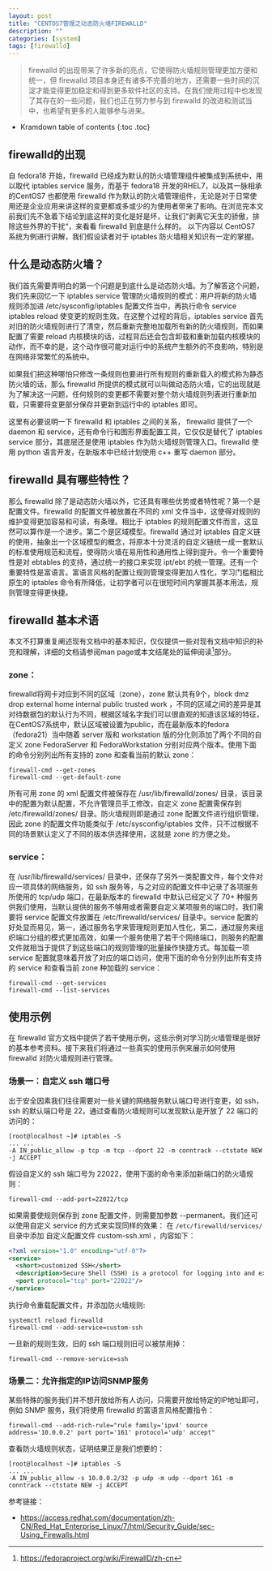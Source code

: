 ```yaml
---
layout: post
title: "CENTOS7管理之动态防火墙FIREWALLD"
description: ""
categories: [system]
tags: [firewalld]
---
```


> firewalld 的出现带来了许多新的亮点，它使得防火墙规则管理更加方便和统一，但 firewalld 项目本身还有诸多不完善的地方，还需要一些时间的沉淀才能变得更加稳定和得到更多软件社区的支持。在我们使用过程中也发现了其存在的一些问题，我们也正在努力参与到 firewalld 的改进和测试当中，也希望有更多的人能够参与进来。

* Kramdown table of contents
{:toc .toc}

## firewalld的出现
自 fedora18 开始，firewalld 已经成为默认的防火墙管理组件被集成到系统中，用以取代 iptables service 服务，而基于 fedora18 开发的RHEL7，以及其一脉相承的CentOS7 也都使用 firewalld 作为默认的防火墙管理组件，无论是对于日常使用还是企业应用来讲这样的变更都或多或少的为使用者带来了影响。在浏览完本文前我们先不急着下结论到底这样的变化是好是坏，让我们“剥离它天生的骄傲，排除这些外界的干扰“，来看看 firewalld 到底是什么样的。
以下内容以 CentOS7 系统为例进行讲解，我们假设读者对于 iptables 防火墙相关知识有一定的掌握。

## 什么是动态防火墙？
我们首先需要弄明白的第一个问题是到底什么是动态防火墙。为了解答这个问题，我们先来回忆一下 iptables service 管理防火墙规则的模式：用户将新的防火墙规则添加进 /etc/sysconfig/iptables 配置文件当中，再执行命令 service iptables reload 使变更的规则生效。在这整个过程的背后，iptables service 首先对旧的防火墙规则进行了清空，然后重新完整地加载所有新的防火墙规则，而如果配置了需要 reload 内核模块的话，过程背后还会包含卸载和重新加载内核模块的动作，而不幸的是，这个动作很可能对运行中的系统产生额外的不良影响，特别是在网络非常繁忙的系统中。

如果我们把这种哪怕只修改一条规则也要进行所有规则的重新载入的模式称为静态防火墙的话，那么 firewalld 所提供的模式就可以叫做动态防火墙，它的出现就是为了解决这一问题，任何规则的变更都不需要对整个防火墙规则列表进行重新加载，只需要将变更部分保存并更新到运行中的 iptables 即可。

这里有必要说明一下 firewalld 和 iptables 之间的关系， firewalld 提供了一个 daemon 和 service，还有命令行和图形界面配置工具，它仅仅是替代了 iptables service 部分，其底层还是使用 iptables 作为防火墙规则管理入口。firewalld 使用 python 语言开发，在新版本中已经计划使用 c++ 重写 daemon 部分。

## firewalld 具有哪些特性？

那么 firewalld 除了是动态防火墙以外，它还具有哪些优势或者特性呢？第一个是配置文件。firewalld 的配置文件被放置在不同的 xml 文件当中，这使得对规则的维护变得更加容易和可读，有条理。相比于 iptables 的规则配置文件而言，这显然可以算作是一个进步。第二个是区域模型。firewalld 通过对 iptables 自定义链的使用，抽象出一个区域模型的概念，将原本十分灵活的自定义链统一成一套默认的标准使用规范和流程，使得防火墙在易用性和通用性上得到提升。令一个重要特性是对 ebtables 的支持，通过统一的接口来实现 ipt/ebt 的统一管理。还有一个重要特性是富语言。富语言风格的配置让规则管理变得更加人性化，学习门槛相比原生的 iptables 命令有所降低，让初学者可以在很短时间内掌握其基本用法，规则管理变得更快捷。

## firewalld 基本术语

本文不打算重复阐述现有文档中的基本知识，仅仅提供一些对现有文档中知识的补充和理解，详细的文档请参阅man page或本文结尾处的延伸阅读[^1]部分。

### zone：
firewalld将网卡对应到不同的区域（zone），zone 默认共有9个，block  dmz  drop  external  home  internal  public  trusted  work ，不同的区域之间的差异是其对待数据包的默认行为不同，根据区域名字我们可以很直观的知道该区域的特征，在CentOS7系统中，默认区域被设置为public，而在最新版本的fedora（fedora21）当中随着 server 版和 workstation 版的分化则添加了两个不同的自定义 zone FedoraServer 和 FedoraWorkstation 分别对应两个版本。使用下面的命令分别列出所有支持的 zone 和查看当前的默认 zone：
```
firewall-cmd --get-zones
firewall-cmd --get-default-zone
```

所有可用 zone 的 xml 配置文件被保存在 /usr/lib/firewalld/zones/ 目录，该目录中的配置为默认配置，不允许管理员手工修改，自定义 zone 配置需保存到 /etc/firewalld/zones/ 目录。防火墙规则即是通过 zone 配置文件进行组织管理，因此 zone 的配置文件功能类似于 /etc/sysconfig/iptables 文件，只不过根据不同的场景默认定义了不同的版本供选择使用，这就是 zone 的方便之处。

### service：
在 /usr/lib/firewalld/services/ 目录中，还保存了另外一类配置文件，每个文件对应一项具体的网络服务，如 ssh 服务等，与之对应的配置文件中记录了各项服务所使用的 tcp/udp 端口，在最新版本的 firewalld 中默认已经定义了 70+ 种服务供我们使用，当默认提供的服务不够用或者需要自定义某项服务的端口时，我们需要将 service 配置文件放置在 /etc/firewalld/services/ 目录中。service 配置的好处显而易见，第一，通过服务名字来管理规则更加人性化，第二，通过服务来组织端口分组的模式更加高效，如果一个服务使用了若干个网络端口，则服务的配置文件就相当于提供了到这些端口的规则管理的批量操作快捷方式。每加载一项 service 配置就意味着开放了对应的端口访问，使用下面的命令分别列出所有支持的 service 和查看当前 zone 种加载的 service：
```
firewall-cmd --get-services
firewall-cmd --list-services
```

## 使用示例

在 firewalld 官方文档中提供了若干使用示例，这些示例对学习防火墙管理是很好的基本参考资料。接下来我们将通过一些真实的使用示例来展示如何使用 firewalld 对防火墙规则进行管理。

### 场景一：自定义 ssh 端口号
出于安全因素我们往往需要对一些关键的网络服务默认端口号进行变更，如 ssh，ssh 的默认端口号是 22，通过查看防火墙规则可以发现默认是开放了 22 端口的访问的：

```
[root@localhost ~]# iptables -S
... ...
-A IN_public_allow -p tcp -m tcp --dport 22 -m conntrack --ctstate NEW -j ACCEPT
```

假设自定义的 ssh 端口号为 22022，使用下面的命令来添加新端口的防火墙规则：
```
firewall-cmd --add-port=22022/tcp
```

如果需要使规则保存到 zone 配置文件，则需要加参数 --permanent。我们还可以使用自定义 service 的方式来实现同样的效果：
在 `/etc/firewalld/services/` 目录中添加 自定义配置文件 custom-ssh.xml ，内容如下：

~~~xml
<?xml version="1.0" encoding="utf-8"?>
<service>
  <short>customized SSH</short>
  <description>Secure Shell (SSH) is a protocol for logging into and executing commands on remote machines. It provides secure encrypted communications. If you plan on accessing your machine remotely via SSH over a firewalled interface, enable this option. You need the openssh-server package installed for this option to be useful.</description>
  <port protocol="tcp" port="22022"/>
</service>
~~~

执行命令重载配置文件，并添加防火墙规则:

~~~
systemctl reload firewalld
firewall-cmd --add-service=custom-ssh
~~~

一旦新的规则生效，旧的 ssh 端口规则旧可以被禁用掉：

```
firewall-cmd --remove-service=ssh
```

### 场景二：允许指定的IP访问SNMP服务
某些特殊的服务我们并不想开放给所有人访问，只需要开放给特定的IP地址即可，例如 SNMP 服务，我们将使用 firewalld 的富语言风格配置指令：

```
firewall-cmd --add-rich-rule="rule family='ipv4' source address='10.0.0.2' port port='161' protocol='udp' accept"
```

查看防火墙规则状态，证明结果正是我们想要的：

```
[root@localhost ~]# iptables -S
... ...
-A IN_public_allow -s 10.0.0.2/32 -p udp -m udp --dport 161 -m conntrack --ctstate NEW -j ACCEPT
```


[^1]: https://fedoraproject.org/wiki/FirewallD/zh-cn

参考链接：
* https://access.redhat.com/documentation/zh-CN/Red_Hat_Enterprise_Linux/7/html/Security_Guide/sec-Using_Firewalls.html
